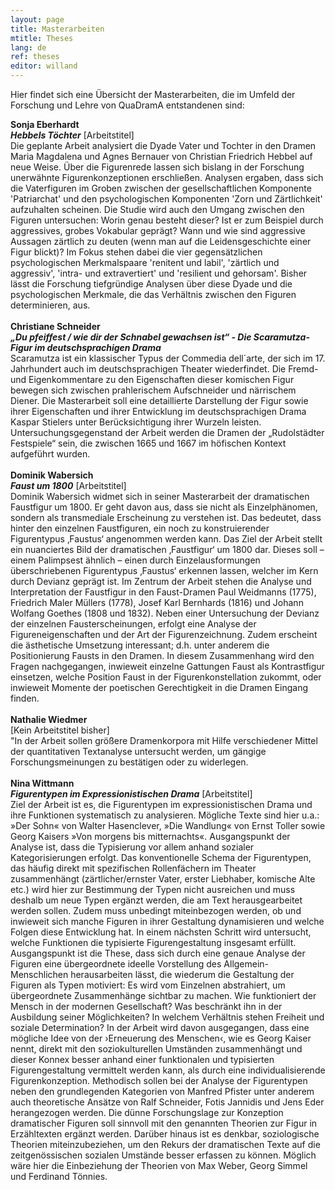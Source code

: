 ```yaml
---
layout: page
title: Masterarbeiten
mtitle: Theses
lang: de
ref: theses
editor: willand
---
```


Hier findet sich eine Übersicht der Masterarbeiten, die im Umfeld der Forschung und Lehre von QuaDramA entstandenen sind:

<b>Sonja Eberhardt<br>
<i>Hebbels Töchter</i></b> [Arbeitstitel]<br>
Die geplante Arbeit analysiert die Dyade Vater und Tochter in den Dramen Maria Magdalena und Agnes Bernauer von Christian Friedrich Hebbel auf neue Weise. Über die Figurenrede lassen sich bislang in der Forschung unerwähnte Figurenkonzeptionen erschließen. Analysen ergaben, dass sich die Vaterfiguren im Groben zwischen der gesellschaftlichen Komponente 'Patriarchat' und den psychologischen Komponenten 'Zorn und Zärtlichkeit' aufzuhalten scheinen. Die Studie wird auch den Umgang zwischen den Figuren untersuchen: Worin genau besteht dieser? Ist er zum Beispiel durch aggressives, grobes Vokabular geprägt? Wann und wie sind aggressive Aussagen zärtlich zu deuten (wenn man auf die Leidensgeschichte einer Figur blickt)? Im Fokus stehen dabei die vier gegensätzlichen psychologischen Merkmalspaare 'renitent und labil', 'zärtlich und aggressiv', 'intra- und extravertiert' und 'resilient und gehorsam'. Bisher lässt die Forschung tiefgründige Analysen über diese Dyade und die psychologischen Merkmale, die das Verhältnis zwischen den Figuren determinieren, aus. <br>
<br>
<b>Christiane Schneider<br>
<i>„Du pfeiffest / wie dir der Schnabel gewachsen ist“ - Die Scaramutza-Figur im deutschsprachigen Drama</i></b><br>
Scaramutza ist ein klassischer Typus der Commedia dell´arte, der sich im 17. Jahrhundert auch im deutschsprachigen Theater wiederfindet. Die Fremd- und Eigenkommentare zu den Eigenschaften dieser komischen Figur bewegen sich zwischen prahlerischem Aufschneider und närrischem Diener. Die Masterarbeit soll eine detaillierte Darstellung der Figur sowie ihrer Eigenschaften und ihrer Entwicklung im deutschsprachigen Drama Kaspar Stielers unter Berücksichtigung ihrer Wurzeln leisten. Untersuchungsgegenstand der Arbeit werden die Dramen der „Rudolstädter Festspiele“ sein, die zwischen 1665 und 1667 im höfischen Kontext aufgeführt wurden. <br>
<br>
<b>Dominik Wabersich<br>
<i>Faust um 1800</i></b> [Arbeitstitel]<br>
Dominik Wabersich widmet sich in seiner Masterarbeit der dramatischen Faustfigur um 1800. Er geht davon aus, dass sie nicht als Einzelphänomen, sondern als transmediale Erscheinung zu verstehen ist. Das bedeutet, dass hinter den einzelnen Faustfiguren, ein noch zu konstruierender Figurentypus ‚Faustus‘ angenommen werden kann. Das Ziel der Arbeit stellt ein nuanciertes Bild der dramatischen ‚Faustfigur‘ um 1800 dar. Dieses soll – einem Palimpsest ähnlich – einen durch Einzelausformungen überschriebenen Figurentypus ‚Faustus‘ erkennen lassen, welcher im Kern durch Devianz geprägt ist. Im Zentrum der Arbeit stehen die Analyse und Interpretation der Faustfigur in den Faust-Dramen Paul Weidmanns (1775), Friedrich Maler Müllers (1778), Josef Karl Bernhards (1816) und Johann Wolfang Goethes (1808 und 1832). 
Neben einer Untersuchung der Devianz der einzelnen Fausterscheinungen, erfolgt eine Analyse der Figureneigenschaften und der Art der Figurenzeichnung. Zudem erscheint die ästhetische Umsetzung interessant; d.h. unter anderem die Positionierung Fausts in den Dramen. In diesem Zusammenhang wird den Fragen nachgegangen, inwieweit einzelne Gattungen Faust als Kontrastfigur einsetzen, welche Position Faust in der Figurenkonstellation zukommt, oder inwieweit Momente der poetischen Gerechtigkeit in die Dramen Eingang finden.
<br>
<br>
<b>Nathalie Wiedmer</b><br>
[Kein Arbeitstitel bisher]<br>
"In der Arbeit sollen größere Dramenkorpora mit Hilfe verschiedener Mittel der quantitativen Textanalyse untersucht werden, um gängige Forschungsmeinungen zu bestätigen oder zu widerlegen.<br>
<br>
<b>Nina Wittmann<br>
<i>Figurentypen im Expressionistischen Drama</i></b> [Arbeitstitel]<br>
Ziel der Arbeit ist es, die Figurentypen im expressionistischen Drama und ihre Funktionen systematisch zu analysieren. Mögliche Texte sind hier u.a.: »Der Sohn« von Walter Hasenclever, »Die Wandlung« von Ernst Toller sowie Georg Kaisers »Von morgens bis mitternachts«. Ausgangspunkt der Analyse ist, dass die Typisierung vor allem anhand sozialer Kategorisierungen erfolgt. Das konventionelle Schema der Figurentypen, das häufig direkt mit spezifischen Rollenfächern im Theater zusammenhängt (zärtlicher/ernster Vater, erster Liebhaber, komische Alte etc.) wird hier zur Bestimmung der Typen nicht ausreichen und muss deshalb um neue Typen ergänzt werden, die am Text herausgearbeitet werden sollen. Zudem muss unbedingt miteinbezogen werden, ob und inwieweit sich manche Figuren in ihrer Gestaltung dynamisieren und welche Folgen diese Entwicklung hat.
In einem nächsten Schritt wird untersucht, welche Funktionen die typisierte Figurengestaltung insgesamt erfüllt. Ausgangspunkt ist die These, dass sich durch eine genaue Analyse der Figuren eine übergeordnete ideelle Vorstellung des Allgemein-Menschlichen herausarbeiten lässt, die wiederum die Gestaltung der Figuren als Typen motiviert: Es wird vom Einzelnen abstrahiert, um übergeordnete Zusammenhänge sichtbar zu machen. Wie funktioniert der Mensch in der modernen Gesellschaft? Was beschränkt ihn in der Ausbildung seiner Möglichkeiten? In welchem Verhältnis stehen Freiheit und soziale Determination? In der Arbeit wird davon ausgegangen, dass eine mögliche Idee von der ›Erneuerung des Menschen‹, wie es Georg Kaiser nennt, direkt mit den soziokulturellen Umständen zusammenhängt und dieser Konnex besser anhand einer funktionalen und typisierten Figurengestaltung vermittelt werden kann, als durch eine individualisierende Figurenkonzeption.
Methodisch sollen bei der Analyse der Figurentypen neben den grundlegenden Kategorien von Manfred Pfister unter anderem auch theoretische Ansätze von Ralf Schneider, Fotis Jannidis und Jens Eder herangezogen werden. Die dünne Forschungslage zur Konzeption dramatischer Figuren soll sinnvoll mit den genannten Theorien zur Figur in Erzähltexten ergänzt werden. Darüber hinaus ist es denkbar, soziologische Theorien miteinzubeziehen, um den Rekurs der dramatischen Texte auf die zeitgenössischen sozialen Umstände besser erfassen zu können. Möglich wäre hier die Einbeziehung der Theorien von Max Weber, Georg Simmel und Ferdinand Tönnies. 

